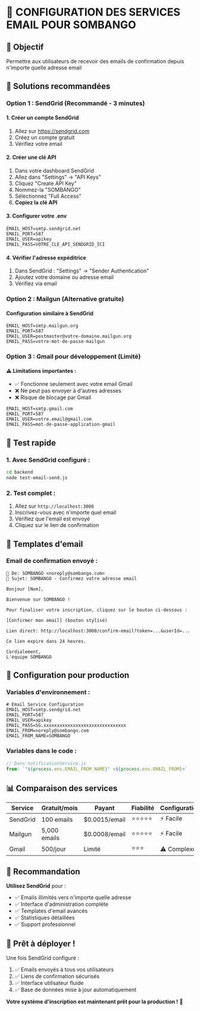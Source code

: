 # 📧 CONFIGURATION DES SERVICES EMAIL POUR SOMBANGO

## 🎯 Objectif
Permettre aux utilisateurs de recevoir des emails de confirmation depuis n'importe quelle adresse email

## 🚀 Solutions recommandées

### **Option 1 : SendGrid (Recommandé - 3 minutes)**

#### **1. Créer un compte SendGrid**
1. Allez sur https://sendgrid.com
2. Créez un compte gratuit
3. Vérifiez votre email

#### **2. Créer une clé API**
1. Dans votre dashboard SendGrid
2. Allez dans "Settings" → "API Keys"
3. Cliquez "Create API Key"
4. Nommez-la "SOMBANGO"
5. Sélectionnez "Full Access"
6. **Copiez la clé API**

#### **3. Configurer votre .env**
```env
EMAIL_HOST=smtp.sendgrid.net
EMAIL_PORT=587
EMAIL_USER=apikey
EMAIL_PASS=VOTRE_CLE_API_SENDGRID_ICI
```

#### **4. Vérifier l'adresse expéditrice**
1. Dans SendGrid : "Settings" → "Sender Authentication"
2. Ajoutez votre domaine ou adresse email
3. Vérifiez via email

### **Option 2 : Mailgun (Alternative gratuite)**

#### **Configuration similaire à SendGrid**
```env
EMAIL_HOST=smtp.mailgun.org
EMAIL_PORT=587
EMAIL_USER=postmaster@votre-domaine.mailgun.org
EMAIL_PASS=votre-mot-de-passe-mailgun
```

### **Option 3 : Gmail pour développement (Limité)**

#### **⚠️ Limitations importantes :**
- ✅ Fonctionne seulement avec votre email Gmail
- ❌ Ne peut pas envoyer à d'autres adresses
- ❌ Risque de blocage par Gmail

```env
EMAIL_HOST=smtp.gmail.com
EMAIL_PORT=587
EMAIL_USER=votre.email@gmail.com
EMAIL_PASS=mot-de-passe-application-gmail
```

## 🧪 Test rapide

### **1. Avec SendGrid configuré :**
```bash
cd backend
node test-email-send.js
```

### **2. Test complet :**
1. Allez sur `http://localhost:3000`
2. Inscrivez-vous avec n'importe quel email
3. Vérifiez que l'email est envoyé
4. Cliquez sur le lien de confirmation

## 📧 Templates d'email

### **Email de confirmation envoyé :**
```
📧 De: SOMBANGO <noreply@sombango.com>
📌 Sujet: SOMBANGO - Confirmez votre adresse email

Bonjour [Nom],

Bienvenue sur SOMBANGO !

Pour finaliser votre inscription, cliquez sur le bouton ci-dessous :

[Confirmer mon email] (bouton stylisé)

Lien direct: http://localhost:3000/confirm-email?token=...&userId=...

Ce lien expire dans 24 heures.

Cordialement,
L'équipe SOMBANGO
```

## 🔧 Configuration pour production

### **Variables d'environnement :**
```env
# Email Service Configuration
EMAIL_HOST=smtp.sendgrid.net
EMAIL_PORT=587
EMAIL_USER=apikey
EMAIL_PASS=SG.xxxxxxxxxxxxxxxxxxxxxxxxxxxxxxx
EMAIL_FROM=noreply@sombango.com
EMAIL_FROM_NAME=SOMBANGO
```

### **Variables dans le code :**
```javascript
// Dans notificationService.js
from: `"${process.env.EMAIL_FROM_NAME}" <${process.env.EMAIL_FROM}>`
```

## 📊 Comparaison des services

| Service | Gratuit/mois | Payant | Fiabilité | Configuration |
|---------|-------------|---------|-----------|---------------|
| SendGrid | 100 emails | $0.0015/email | ⭐⭐⭐⭐⭐ | ⚡ Facile |
| Mailgun | 5,000 emails | $0.0008/email | ⭐⭐⭐⭐⭐ | ⚡ Facile |
| Gmail | 500/jour | Limité | ⭐⭐⭐ | ⚠️ Complexe |

## 🎯 Recommandation

**Utilisez SendGrid** pour :
- ✅ Emails illimités vers n'importe quelle adresse
- ✅ Interface d'administration complète
- ✅ Templates d'email avancés
- ✅ Statistiques détaillées
- ✅ Support professionnel

## 🚀 Prêt à déployer !

Une fois SendGrid configuré :
1. ✅ Emails envoyés à tous vos utilisateurs
2. ✅ Liens de confirmation sécurisés
3. ✅ Interface utilisateur fluide
4. ✅ Base de données mise à jour automatiquement

**Votre système d'inscription est maintenant prêt pour la production !** 🎉